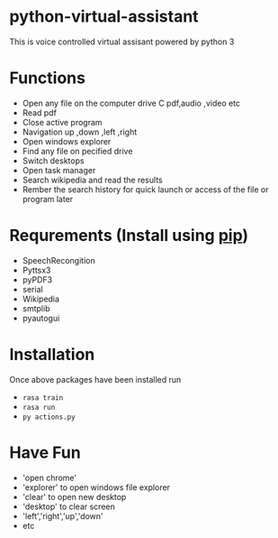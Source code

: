 # python-virtual-assistant

This is voice controlled virtual assisant powered by python 3 

# Functions 

*  Open any file on the computer drive C pdf,audio ,video etc
*  Read pdf 
*  Close active program
*  Navigation up ,down ,left ,right
*  Open windows explorer
*  Find any file on pecified drive
*  Switch desktops 
*  Open task manager
*  Search wikipedia and read the results 
*  Rember the search history for quick launch or access of the file or program later

# Requrements  (Install using [pip](https://pip.pypa.io/en/stable/))
* SpeechRecongition   
* Pyttsx3
* pyPDF3
* serial
* Wikipedia
* smtplib
* pyautogui

# Installation
Once above packages have been installed run 

* ```rasa train```
* ```rasa run ```
* ```py actions.py```


# Have Fun

* 'open chrome'
* 'explorer' to open windows file explorer 
* 'clear' to open new desktop
*  'desktop' to clear screen
*  'left','right','up','down' 
*  etc